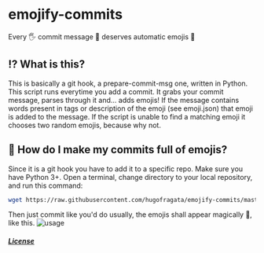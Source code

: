 # emojify-commits
Every 🖐️ commit message 💬 deserves automatic emojis 🎉

## ⁉️ What is this?

This is basically a git hook, a prepare-commit-msg one, written in Python.
This script runs everytime you add a commit.
It grabs your commit message, parses through it and... adds emojis!
If the message contains words present in tags or description of the emoji (see emoji.json) that emoji is added to the message.
If the script is unable to find a matching emoji it chooses two random emojis, because why not.

## 🤔 How do I make my commits full of emojis?

Since it is a git hook you have to add it to a specific repo. Make sure you have Python 3+.
Open a terminal, change directory to your local repository, and run this command:

```sh
wget https://raw.githubusercontent.com/hugofragata/emojify-commits/master/install.sh -O - | sh
```

Then just commit like you'd do usually, the emojis shall appear magically 🔮, like this.
![usage](https://i.imgur.com/WfV1G09.png "Usage")


##### [License](https://github.com/me-shaon/GLWTPL)
